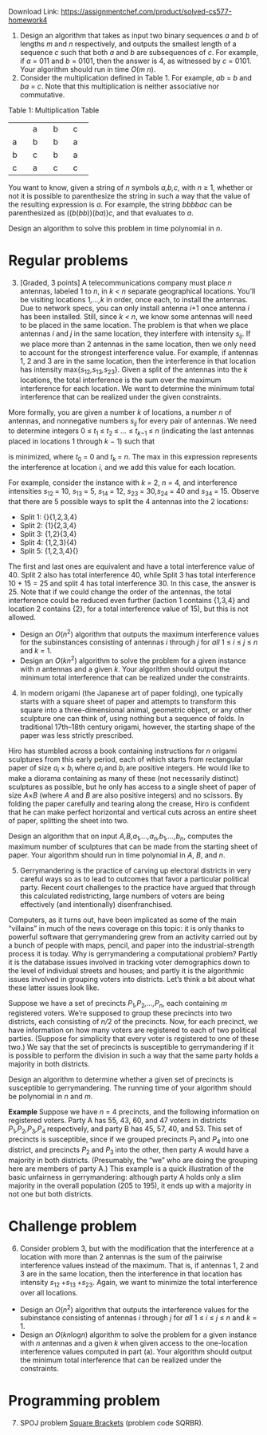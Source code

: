 Download Link: https://assignmentchef.com/product/solved-cs577-homework4
<br>
<ol>

 <li> Design an algorithm that takes as input two binary sequences <em>a </em>and <em>b </em>of lengths <em>m </em>and <em>n </em>respectively, and outputs the smallest length of a sequence <em>c </em>such that both <em>a </em>and <em>b </em>are subsequences of <em>c</em>. For example, if <em>a </em>= 011 and <em>b </em>= 0101, then the answer is 4, as witnessed by <em>c </em>= 0101. Your algorithm should run in time <em>O</em>(<em>m </em> <em>n</em>).</li>

 <li>Consider the multiplication defined in Table 1. For example, <em>ab </em>= <em>b </em>and <em>ba </em>= <em>c</em>. Note that this multiplication is neither associative nor commutative.</li>

</ol>

Table 1: Multiplication Table

<table width="98">

 <tbody>

  <tr>

   <td width="25"> </td>

   <td width="25">a</td>

   <td width="24">b</td>

   <td width="23">c</td>

  </tr>

  <tr>

   <td width="25">a</td>

   <td width="25">b</td>

   <td width="24">b</td>

   <td width="23">a</td>

  </tr>

  <tr>

   <td width="25">b</td>

   <td width="25">c</td>

   <td width="24">b</td>

   <td width="23">a</td>

  </tr>

  <tr>

   <td width="25">c</td>

   <td width="25">a</td>

   <td width="24">c</td>

   <td width="23">c</td>

  </tr>

 </tbody>

</table>

You want to know, given a string of <em>n </em>symbols <em>a,b,c</em>, with <em>n </em>≥ 1, whether or not it is possible to parenthesize the string in such a way that the value of the resulting expression is <em>a</em>. For example, the string <em>bbbbac </em>can be parenthesized as ((<em>b</em>(<em>bb</em>))(<em>ba</em>))<em>c</em>, and that evaluates to <em>a</em>.

Design an algorithm to solve this problem in time polynomial in <em>n</em>.

<h1>Regular problems</h1>

<ol start="3">

 <li>[Graded, 3 points] A telecommunications company must place <em>n </em>antennas, labeled 1 to <em>n</em>, in <em>k &lt; n </em>separate geographical locations. You’ll be visiting locations 1<em>,…,k </em>in order, once each, to install the antennas. Due to network specs, you can only install antenna <em>i</em>+1 once antenna <em>i </em>has been installed. Still, since <em>k &lt; n</em>, we know some antennas will need to be placed in the same location. The problem is that when we place antennas <em>i </em>and <em>j </em>in the same location, they interfere with intensity <em>s<sub>ij</sub></em>. If we place more than 2 antennas in the same location, then we only need to account for the strongest interference value. For example, if antennas 1, 2 and 3 are in the same location, then the interference in that location has intensity max{<em>s</em><sub>12</sub><em>,s</em><sub>13</sub><em>,s</em><sub>23</sub>}. Given a split of the antennas into the <em>k </em>locations, the total interference is the sum over the maximum interference for each location. We want to determine the minimum total interference that can be realized under the given constraints.</li>

</ol>

More formally, you are given a number <em>k </em>of locations, a number <em>n </em>of antennas, and nonnegative numbers <em>s<sub>ij </sub></em>for every pair of antennas. We need to determine integers 0 ≤ <em>t</em><sub>1 </sub>≤ <em>t</em><sub>2 </sub>≤ <em>… </em>≤ <em>t<sub>k</sub></em><sub>−1 </sub>≤ <em>n </em>(indicating the last antennas placed in locations 1 through <em>k </em>− 1) such that

is minimized, where <em>t</em><sub>0 </sub>= 0 and <em>t<sub>k </sub></em>= <em>n</em>. The max in this expression represents the interference at location <em>i</em>, and we add this value for each location.

For example, consider the instance with <em>k </em>= 2, <em>n </em>= 4, and interference intensities <em>s</em><sub>12 </sub>= 10, <em>s</em><sub>13 </sub>= 5, <em>s</em><sub>14 </sub>= 12, <em>s</em><sub>23 </sub>= 30<em>,s</em><sub>24 </sub>= 40 and <em>s</em><sub>34 </sub>= 15. Observe that there are 5 possible ways to split the 4 antennas into the 2 locations:

<ul>

 <li>Split 1: {}{1<em>,</em>2<em>,</em>3<em>,</em>4}</li>

 <li>Split 2: {1}{2<em>,</em>3<em>,</em>4}</li>

 <li>Split 3: {1<em>,</em>2}{3<em>,</em>4}</li>

 <li>Split 4: {1<em>,</em>2<em>,</em>3}{4}</li>

 <li>Split 5: {1<em>,</em>2<em>,</em>3<em>,</em>4}{}</li>

</ul>

The first and last ones are equivalent and have a total interference value of 40. Split 2 also has total interference 40, while Split 3 has total interference 10 + 15 = 25 and split 4 has total interference 30. In this case, the answer is 25. Note that if we could change the order of the antennas, the total interference could be reduced even further (laction 1 contains {1<em>,</em>3<em>,</em>4} and location 2 contains {2}, for a total interference value of 15), but this is not allowed.

<ul>

 <li>Design an <em>O</em>(<em>n</em><sup>2</sup>) algorithm that outputs the maximum interference values for the subinstances consisting of antennas <em>i </em>through <em>j </em>for <em>all </em>1 ≤ <em>i </em>≤ <em>j </em>≤ <em>n </em>and <em>k </em>= 1.</li>

 <li>Design an <em>O</em>(<em>kn</em><sup>2</sup>) algorithm to solve the problem for a given instance with <em>n </em>antennas and a given <em>k</em>. Your algorithm should output the minimum total interference that can be realized under the constraints.</li>

</ul>

<ol start="4">

 <li>In modern origami (the Japanese art of paper folding), one typically starts with a square sheet of paper and attempts to transform this square into a three-dimensional animal, geometric object, or any other sculpture one can think of, using nothing but a sequence of folds. In traditional 17th–18th century origami, however, the starting shape of the paper was less strictly prescribed.</li>

</ol>

Hiro has stumbled across a book containing instructions for <em>n </em>origami sculptures from this early period, each of which starts from rectangular paper of size <em>a<sub>i </sub></em>× <em>b<sub>i </sub></em>where <em>a<sub>i </sub></em>and <em>b<sub>i </sub></em>are positive integers. He would like to make a diorama containing as many of these (not necessarily distinct) sculptures as possible, but he only has access to a single sheet of paper of size <em>A</em>×<em>B </em>(where <em>A </em>and <em>B </em>are also positive integers) and no scissors. By folding the paper carefully and tearing along the crease, Hiro is confident that he can make perfect horizontal and vertical cuts across an entire sheet of paper, splitting the sheet into two.

Design an algorithm that on input <em>A,B,a</em><sub>1</sub><em>,…,a<sub>n</sub>,b</em><sub>1</sub><em>,…,b<sub>n</sub></em>, computes the maximum number of sculptures that can be made from the starting sheet of paper. Your algorithm should run in time polynomial in <em>A</em>, <em>B</em>, and <em>n</em>.

<ol start="5">

 <li>Gerrymandering is the practice of carving up electoral districts in very careful ways so as to lead to outcomes that favor a particular political party. Recent court challenges to the practice have argued that through this calculated redistricting, large numbers of voters are being effectively (and intentionally) disenfranchised.</li>

</ol>

Computers, as it turns out, have been implicated as some of the main “villains” in much of the news coverage on this topic: it is only thanks to powerful software that gerrymandering grew from an activity carried out by a bunch of people with maps, pencil, and paper into the industrial-strength process it is today. Why is gerrymandering a computational problem? Partly it is the database issues involved in tracking voter demographics down to the level of individual streets and houses; and partly it is the algorithmic issues involved in grouping voters into districts. Let’s think a bit about what these latter issues look like.

Suppose we have a set of precincts <em>P</em><sub>1</sub><em>,P</em><sub>2</sub><em>,…,P<sub>n</sub></em>, each containing <em>m </em>registered voters. We’re supposed to group these precincts into two districts, each consisting of <em>n/</em>2 of the precincts. Now, for each precinct, we have information on how many voters are registered to each of two political parties. (Suppose for simplicity that every voter is registered to one of these two.) We say that the set of precincts is susceptible to gerrymandering if it is possible to perform the division in such a way that the same party holds a majority in both districts.

Design an algorithm to determine whether a given set of precincts is susceptible to gerrymandering. The running time of your algorithm should be polynomial in <em>n </em>and <em>m</em>.

<strong>Example </strong>Suppose we have <em>n </em>= 4 precincts, and the following information on registered voters. Party A has 55, 43, 60, and 47 voters in districts <em>P</em><sub>1</sub><em>,P</em><sub>2</sub><em>,P</em><sub>3</sub><em>,P</em><sub>4 </sub>respectively, and party B has 45, 57, 40, and 53. This set of precincts is susceptible, since if we grouped precincts <em>P</em><sub>1 </sub>and <em>P</em><sub>4 </sub>into one district, and precincts <em>P</em><sub>2 </sub>and <em>P</em><sub>3 </sub>into the other, then party A would have a majority in both districts. (Presumably, the “we” who are doing the grouping here are members of party A.) This example is a quick illustration of the basic unfairness in gerrymandering: although party A holds only a slim majority in the overall population (205 to 195), it ends up with a majority in not one but both districts.

<h1>Challenge problem</h1>

<ol start="6">

 <li>Consider problem 3, but with the modification that the interference at a location with more than 2 antennas is the sum of the pairwise interference values instead of the maximum. That is, if antennas 1, 2 and 3 are in the same location, then the interference in that location has intensity <em>s</em><sub>12 </sub>+<em>s</em><sub>13 </sub>+<em>s</em><sub>23</sub>. Again, we want to minimize the total interference over all locations.</li>

</ol>

<ul>

 <li>Design an <em>O</em>(<em>n</em><sup>2</sup>) algorithm that outputs the interference values for the subinstance consisting of antennas <em>i </em>through <em>j </em>for <em>all </em>1 ≤ <em>i </em>≤ <em>j </em>≤ <em>n </em>and <em>k </em>= 1.</li>

 <li>Design an <em>O</em>(<em>kn</em>log<em>n</em>) algorithm to solve the problem for a given instance with <em>n </em>antennas and a given <em>k </em>when given access to the one-location interference values computed in part (a). Your algorithm should output the minimum total interference that can be realized under the constraints.</li>

</ul>

<h1>Programming problem</h1>

<ol start="7">

 <li>SPOJ problem <a href="https://www.spoj.com/problems/SQRBR">Square Brackets</a> (problem code SQRBR).</li>

</ol>